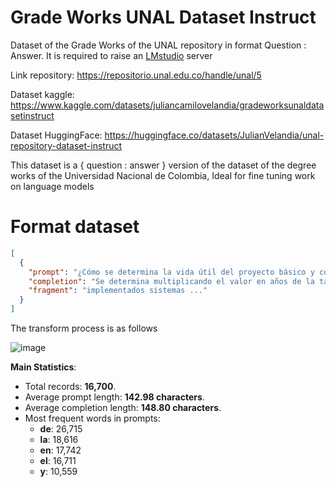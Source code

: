 # Grade Works UNAL Dataset Instruct

Dataset of the Grade Works of the UNAL repository in format Question : Answer.
It is required to raise an [LMstudio](https://lmstudio.ai/) server

Link repository: https://repositorio.unal.edu.co/handle/unal/5

Dataset kaggle: https://www.kaggle.com/datasets/juliancamilovelandia/gradeworksunaldatasetinstruct

Dataset HuggingFace: https://huggingface.co/datasets/JulianVelandia/unal-repository-dataset-instruct

This dataset is a { question : answer } version of the dataset of the degree works of the Universidad Nacional de Colombia, Ideal for fine tuning work on language models

# Format dataset
```json
[
  {
    "prompt": "¿Cómo se determina la vida útil del proyecto básico y complejo de iluminación en un hospital según la norma ISO 15686?",
    "completion": "Se determina multiplicando el valor en años de la tabla 1 por factores de estimación de vida útil de la tabla 2, dependiendo de las condiciones de la edificación.",
    "fragment": "implementados sistemas ..."
  }
]
```
The transform process is as follows

![image](https://github.com/user-attachments/assets/10d5c10d-0b1a-4eb6-bd95-c52303d80e7b)

**Main Statistics**:
- Total records: **16,700**.
- Average prompt length: **142.98 characters**.
- Average completion length: **148.80 characters**.
- Most frequent words in prompts:  
  - **de**: 26,715  
  - **la**: 18,616  
  - **en**: 17,742  
  - **el**: 16,711  
  - **y**: 10,559  
